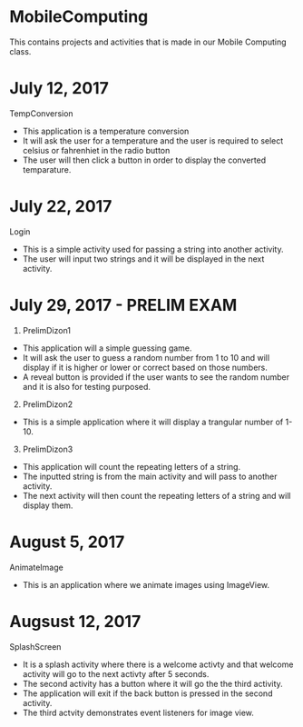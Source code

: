 # MobileComputing
This contains projects and activities that is made in our Mobile Computing class.

# July 12, 2017
TempConversion
* This application is a temperature conversion
* It will ask the user for a temperature and the user is required to select celsius or fahrenhiet in the radio button
* The user will then click a button in order to display the converted temparature.

# July 22, 2017
Login
* This is a simple activity used for passing a string into another activity.
* The user will input two strings and it will be displayed in the next activity.

# July 29, 2017 - PRELIM EXAM
1. PrelimDizon1
* This application will a simple guessing game.
* It will ask the user to guess a random number from 1 to 10 and will display if it is higher or lower or correct based on those numbers.
* A reveal button is provided if the user wants to see the random number and it is also for testing purposed.

2. PrelimDizon2
* This is a simple application where it will display a trangular number of 1-10.

3. PrelimDizon3
* This application will count the repeating letters of a string.
* The inputted string is from the main activity and will pass to another activity.
* The next activity will then count the repeating letters of a string and will display them.

# August 5, 2017
AnimateImage
* This is an application where we animate images using ImageView.

# Augsust 12, 2017
SplashScreen
* It is a splash activity where there is a welcome activty and that welcome activity will go to the next activty after 5 seconds.
* The second activity has a button where it will go the the third activity.
* The application will exit if the back button is pressed in the second activity.
* The third actvity demonstrates event listeners for image view.
